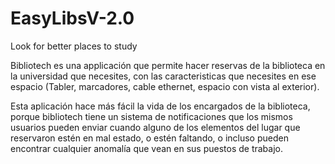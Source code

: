 # EasyLibsV-2.0
Look for better places to study

Bibliotech es una applicación que permite hacer reservas de la biblioteca en la universidad que
necesites, con las caracteristicas que necesites en ese espacio (Tabler, marcadores, cable ethernet, espacio con vista al exterior).

Esta aplicación hace más fácil la vida de los encargados de la biblioteca, porque bibliotech tiene un sistema de notificaciones que
los mismos usuarios pueden enviar cuando alguno de los elementos del lugar que reservaron estén en mal estado, o estén faltando, o
incluso pueden encontrar cualquier anomalía que vean en sus puestos de trabajo. 
